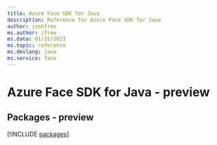 ```yaml
---
title: Azure Face SDK for Java
description: Reference for Azure Face SDK for Java
author: joshfree
ms.author: jfree
ms.data: 01/31/2023
ms.topic: reference
ms.devlang: java
ms.service: face
---
```

# Azure Face SDK for Java - preview
## Packages - preview
[!INCLUDE [packages](face-index.md)]
